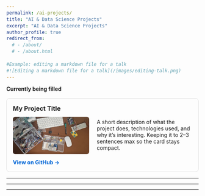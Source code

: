 ```yaml
---
permalink: /ai-projects/
title: "AI & Data Science Projects"
excerpt: "AI & Data Science Projects"
author_profile: true
redirect_from: 
  # - /about/
  # - /about.html

#Example: editing a markdown file for a talk
#![Editing a markdown file for a talk](/images/editing-talk.png)
---
```

**Currently being filled**  


<div style="display: flex; border: 1px solid #ddd; border-radius: 8px; padding: 16px; margin: 16px 0; max-width: 750px;">
  
  <!-- Left Column (Title + Image + GitHub Link) -->
  <div style="flex: 0 0 200px; margin-right: 20px;">
    <h3 style="margin: 0 0 12px 0;">My Project Title</h3>
    <img src="/images/arduino.jpg" alt="Project Thumbnail" style="width: 100%; height: auto; border-radius: 6px;">
    <div style="margin-top: 10px;">
      <a href="https://github.com/username/project-repo" target="_blank" style="color: #0366d6; text-decoration: none; font-weight: bold;">
        View on GitHub →
      </a>
    </div>
  </div>

  <!-- Right Column (Description) -->
  <div style="flex: 1; display: flex; align-items: center;">
    <p style="margin: 0;">
      A short description of what the project does, technologies used, and why it’s interesting. Keeping it to 2–3 sentences max so the card stays compact.
    </p>
  </div>
</div>

---



---



---
